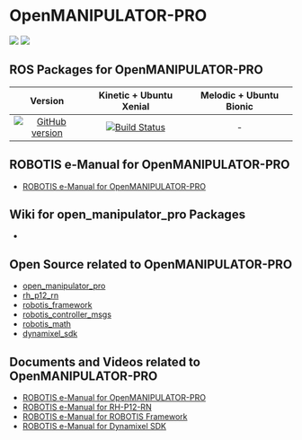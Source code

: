 # OpenMANIPULATOR-PRO
<img src="https://github.com/ROBOTIS-GIT/emanual/blob/master/assets/images/platform/openmanipulator_pro/logo.png">
<img src="https://github.com/ROBOTIS-GIT/emanual/blob/master/assets/images/platform/openmanipulator_pro/product_img.resized.png">

## ROS Packages for OpenMANIPULATOR-PRO

|Version|Kinetic + Ubuntu Xenial|Melodic + Ubuntu Bionic|
|:---:|:---:|:---:|
|[![GitHub version](https://badge.fury.io/gh/ROBOTIS-GIT%2Fopen_manipulator_pro.svg)](https://badge.fury.io/gh/ROBOTIS-GIT%2Fopen_manipulator_pro)|[![Build Status](https://travis-ci.org/ROBOTIS-GIT/open_manipulator_pro.svg?branch=kinetic-devel)](https://travis-ci.org/ROBOTIS-GIT/open_manipulator_pro)|-|

## ROBOTIS e-Manual for OpenMANIPULATOR-PRO
- [ROBOTIS e-Manual for OpenMANIPULATOR-PRO](http://emanual.robotis.com/docs/en/platform/openmanipulator_pro/overview/)

## Wiki for open_manipulator_pro Packages
- 

## Open Source related to OpenMANIPULATOR-PRO
- [open_manipulator_pro](https://github.com/ROBOTIS-GIT/open_manipulator_pro)
- [rh_p12_rn](https://github.com/ROBOTIS-GIT/RH-P12-RN)
- [robotis_framework](https://github.com/ROBOTIS-GIT/ROBOTIS-Framework)
- [robotis_controller_msgs](https://github.com/ROBOTIS-GIT/ROBOTIS-Framework-msgs)
- [robotis_math](https://github.com/ROBOTIS-GIT/ROBOTIS-Math)
- [dynamixel_sdk](https://github.com/ROBOTIS-GIT/DynamixelSDK)

## Documents and Videos related to OpenMANIPULATOR-PRO
- [ROBOTIS e-Manual for OpenMANIPULATOR-PRO](http://emanual.robotis.com/docs/en/platform/open_manipulator_pro/overview/)
- [ROBOTIS e-Manual for RH-P12-RN](http://emanual.robotis.com/docs/en/platform/rh_p12_rn/)
- [ROBOTIS e-Manual for ROBOTIS Framework](http://emanual.robotis.com/docs/en/software/robotis_framework_packages/)
- [ROBOTIS e-Manual for Dynamixel SDK](http://emanual.robotis.com/docs/en/software/dynamixel/dynamixel_sdk/overview/)
